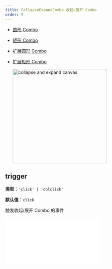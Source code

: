 ```yaml
---
title: CollapseExpandCombo 收起/展开 Combo
order: 9
---
```


- [圆形 Combo](/examples/interaction/combo/#circle)
- [矩形 Combo](/examples/interaction/combo/#rect)
- [扩展圆形 Combo](/examples/interaction/combo#cCircle)
- [扩展矩形 Combo](/examples/interaction/combo/#cRect)

  <img alt="collapse and expand canvas" src="https://mdn.alipayobjects.com/huamei_qa8qxu/afts/img/A*I9kZR7OYqhUAAAAAAAAAAAAADmJ7AQ/original" height='300'/>

## trigger

**类型**：`'click' | 'dblclick'`

**默认值**：`click`

触发收起/展开 Combo 的事件

<embed src="../../common/BehaviorShouldBegin.zh.md"></embed>
